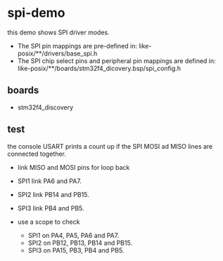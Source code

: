 spi-demo
========

this demo shows SPI  driver modes.

- The SPI pin mappings are pre-defined in: like-posix/**/drivers/base_spi.h
- The SPI chip select pins and peripheral pin mappings are defined in: like-posix/**/boards/stm32f4_dicovery.bsp/spi_config.h


boards
------

 - stm32f4_discovery

test
----

 the console USART prints a count up if the SPI MOSI ad MISO lines are connected together.

- link MISO and MOSI pins for loop back 
 - SPI1 link PA6 and PA7.
 - SPI2 link PB14 and PB15.
 - SPI3 link PB4 and PB5.

- use a scope to check
  -  SPI1 on PA4, PA5, PA6 and PA7.
  -  SPI2 on PB12, PB13, PB14 and PB15.
  -  SPI3 on PA15, PB3, PB4 and PB5.
